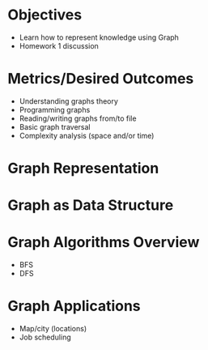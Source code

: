 # Objectives

* Learn how to represent knowledge using Graph
* Homework 1 discussion

# Metrics/Desired Outcomes

* Understanding graphs theory
* Programming graphs
* Reading/writing graphs from/to file
* Basic graph traversal
* Complexity analysis (space and/or time)

# Graph Representation

# Graph as Data Structure

# Graph Algorithms Overview

* BFS
* DFS

# Graph Applications

* Map/city (locations)
* Job scheduling
